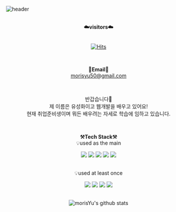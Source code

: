 ![header](https://capsule-render.vercel.app/api?type=waving&color=auto&height=300&section=header&text=welcome&fontSize=90&animation=fadeIn&fontAlignY=38&desc=morisYu's%20GitHub%20Profile&descAlignY=51&descAlign=62)

<br>

<div align="center">
    <Strong>☁️visitors☁️</Strong><br><br>  
    
   [![Hits](https://hits.seeyoufarm.com/api/count/incr/badge.svg?url=https%3A%2F%2Fgithub.com%2FmorisYu&count_bg=%23A25CD3&title_bg=%23555555&icon=&icon_color=%23E7E7E7&title=hits&edge_flat=false)](https://github.com/morisYu)  
    
<br>  

<Strong>📧Email📧</Strong><br>morisyu50@gmail.com<br>  

</div>

<br>

<p align="center">
반갑습니다👐<br>
제 이름은 유성화이고 웹개발을 배우고 있어요!<br>
현재 취업준비생이며 뭐든 배우려는 자세로 학습에 임하고 있습니다.<br>
</p>

<br>

<p align="center">
    <Strong>⚒️Tech Stack⚒️</Strong><br>
    💡used as the main
</p>

<div align="center" display="inline-block">
    <img src="https://img.shields.io/badge/JAVA-007396?style=for-the-badge&logo=java&logoColor=white"> 
    <img src="https://img.shields.io/badge/javascript-F7DF1E?style=for-the-badge&logo=javascript&logoColor=black">
    <img src="https://img.shields.io/badge/html-E34F26?style=for-the-badge&logo=html5&logoColor=white">
    <img src="https://img.shields.io/badge/css-1572B6?style=for-the-badge&logo=css3&logoColor=white">  
    <img src="https://img.shields.io/badge/mysql-4479A1?style=for-the-badge&logo=mysql&logoColor=white">  
    
</div><br>

<p align="center">
    💡used at least once
</p>

<div align="center" display="inline-block">

  <img src="https://img.shields.io/badge/Arduino-00979D?style=for-the-badge&logo=arduino&logoColor=white">
  <img src="https://img.shields.io/badge/Scratch-4D97FF?style=for-the-badge&logo=scratch&logoColor=white">
  <img src="https://img.shields.io/badge/Linux-FCC624?style=for-the-badge&logo=Linux&logoColor=white">  
  <img src="https://img.shields.io/badge/AWS-232F3E?style=for-the-badge&logo=Amazon AWS&logoColor=white">  

</div>

<br>


<div align=center>

![morisYu's github stats](https://github-readme-stats.vercel.app/api?username=morisYu&show_icons=true)

</div>
